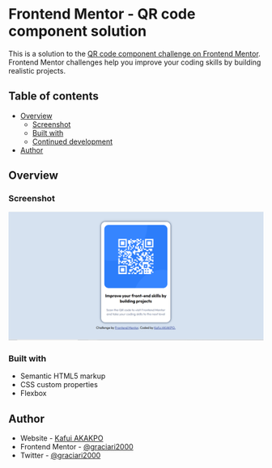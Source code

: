 # Frontend Mentor - QR code component solution

This is a solution to the [QR code component challenge on Frontend Mentor](https://www.frontendmentor.io/challenges/qr-code-component-iux_sIO_H). Frontend Mentor challenges help you improve your coding skills by building realistic projects. 

## Table of contents

- [Overview](#overview)
  - [Screenshot](#screenshot)
  - [Built with](#built-with)
  - [Continued development](#continued-development)
- [Author](#author)

## Overview

### Screenshot

![](./images/qr-component.PNG)

### Built with

- Semantic HTML5 markup
- CSS custom properties
- Flexbox

## Author

- Website - [Kafui AKAKPO](https://graciari.github.com)
- Frontend Mentor - [@graciari2000](https://www.frontendmentor.io/profile/graciari2000)
- Twitter - [@graciari2000](https://www.twitter.com/graciari2000)
